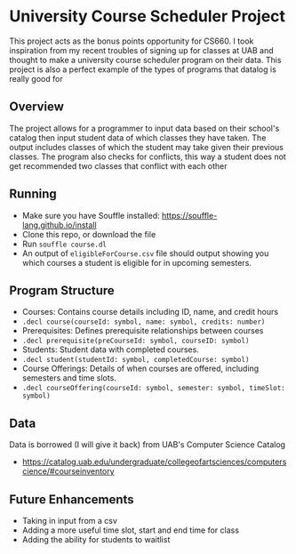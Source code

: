 # University Course Scheduler Project
This project acts as the bonus points opportunity for CS660. I took inspiration from my recent troubles of signing up for classes at UAB and thought to make a university course scheduler program on their data. This project is also a perfect example of the types of programs that datalog is really good for

## Overview
The project allows for a programmer to input data based on their school's catalog then input student data of which classes they have taken. The output includes classes of which the student may take given their previous classes. The program also checks for conflicts, this way a student does not get recommended two classes that conflict with each other

## Running
* Make sure you have Souffle installed: https://souffle-lang.github.io/install
* Clone this repo, or download the file
* Run `souffle course.dl`
* An output of `eligibleForCourse.csv` file should output showing you which courses a student is eligible for in upcoming semesters. 

## Program Structure
* Courses: Contains course details including ID, name, and credit hours
* `.decl course(courseId: symbol, name: symbol, credits: number)`
* Prerequisites: Defines prerequisite relationships between courses
* `.decl prerequisite(preCourseId: symbol, courseID: symbol)`
* Students: Student data with completed courses.
* `.decl student(studentId: symbol, completedCourse: symbol)`
* Course Offerings: Details of when courses are offered, including semesters and time slots.
* `.decl courseOffering(courseId: symbol, semester: symbol, timeSlot: symbol)`

## Data
Data is borrowed (I will give it back) from UAB's Computer Science Catalog
* https://catalog.uab.edu/undergraduate/collegeofartsciences/computerscience/#courseinventory

## Future Enhancements
* Taking in input from a csv
* Adding a more useful time slot, start and end time for class
* Adding the ability for students to waitlist